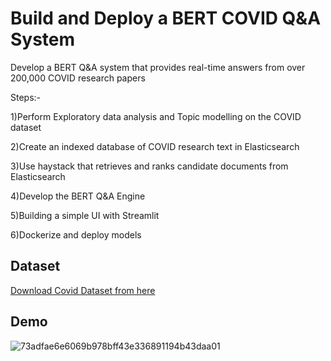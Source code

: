 
# Build and Deploy a BERT COVID Q&A System

Develop a BERT Q&A system that provides real-time answers from over 200,000 COVID research papers

Steps:-
   
   1)Perform Exploratory data analysis and Topic modelling on the COVID dataset

   2)Create an indexed database of COVID research text in Elasticsearch

   3)Use haystack that retrieves and ranks candidate documents from Elasticsearch

   4)Develop the BERT Q&A Engine

   5)Building a simple UI with Streamlit
    
   6)Dockerize and deploy models




## Dataset

[Download Covid Dataset from here](https://ai2-semanticscholar-cord-19.s3-us-west-2.amazonaws.com/historical_releases/cord-19_2021-11-15.tar.gz
) 

## Demo
![73adfae6e6069b978bff43e336891194b43daa01](https://user-images.githubusercontent.com/88819794/165460571-07460a0b-1721-4d6a-9afc-7bf1fc55bdd1.gif)
